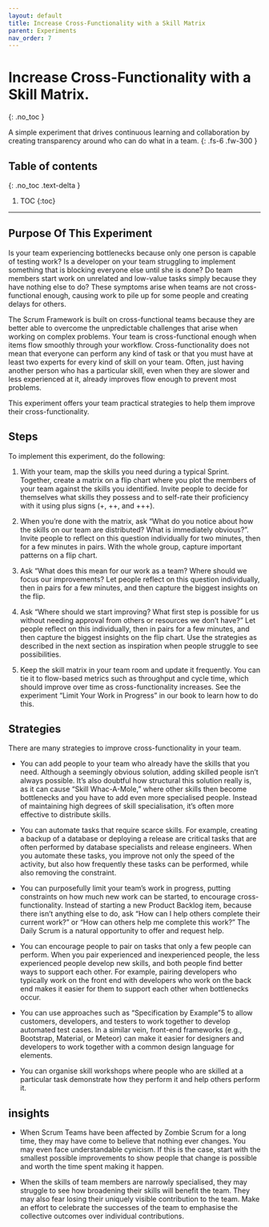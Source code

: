 ```yaml
---
layout: default
title: Increase Cross-Functionality with a Skill Matrix
parent: Experiments
nav_order: 7
---
```


# Increase Cross-Functionality with a Skill Matrix.
{: .no_toc }

A simple experiment that drives continuous learning and collaboration by creating transparency around who can do what in a team.
{: .fs-6 .fw-300 }

## Table of contents
{: .no_toc .text-delta }

1. TOC
{:toc}

---

##  Purpose Of This Experiment

Is your team experiencing bottlenecks because only one person is capable of testing work? Is a developer on your team struggling to implement something that is blocking everyone else until she is done? Do team members start work on unrelated and low-value tasks simply because they have nothing else to do? These symptoms arise when teams are not cross-functional enough, causing work to pile up for some people and creating delays for others.

The Scrum Framework is built on cross-functional teams because they are better able to overcome the unpredictable challenges that arise when working on complex problems. Your team is cross-functional enough when items flow smoothly through your workflow. Cross-functionality does not mean that everyone can perform any kind of task or that you must have at least two experts for every kind of skill on your team. Often, just having another person who has a particular skill, even when they are slower and less experienced at it, already improves flow enough to prevent most problems.

This experiment offers your team practical strategies to help them improve their cross-functionality.

## Steps

To implement this experiment, do the following:

1. With your team, map the skills you need during a typical Sprint. Together, create a matrix on a flip chart where you plot the members of your team against the skills you identified. Invite people to decide for themselves what skills they possess and to self-rate their proficiency with it using plus signs (+, ++, and +++).

2. When you’re done with the matrix, ask “What do you notice about how the skills on our team are distributed? What is immediately obvious?”. Invite people to reflect on this question individually for two minutes, then for a few minutes in pairs. With the whole group, capture important patterns on a flip chart.

3. Ask “What does this mean for our work as a team? Where should we focus our improvements? Let people reflect on this question individually, then in pairs for a few minutes, and then capture the biggest insights on the flip.

4. Ask “Where should we start improving? What first step is possible for us without needing approval from others or resources we don’t have?” Let people reflect on this individually, then in pairs for a few minutes, and then capture the biggest insights on the flip chart. Use the strategies as described in the next section as inspiration when people struggle to see possibilities.

5. Keep the skill matrix in your team room and update it frequently. You can tie it to flow-based metrics such as throughput and cycle time, which should improve over time as cross-functionality increases. See the experiment “Limit Your Work in Progress” in our book to learn how to do this.

## Strategies

There are many strategies to improve cross-functionality in your team.

- You can add people to your team who already have the skills that you need. Although a seemingly obvious solution, adding skilled people isn’t always possible. It’s also doubtful how structural this solution really is, as it can cause “Skill Whac-A-Mole,” where other skills then become bottlenecks and you have to add even more specialised people. Instead of maintaining high degrees of skill specialisation, it’s often more effective to distribute skills.

- You can automate tasks that require scarce skills. For example, creating a backup of a database or deploying a release are critical tasks that are often performed by database specialists and release engineers. When you automate these tasks, you improve not only the speed of the activity, but also how frequently these tasks can be performed, while also removing the constraint.

- You can purposefully limit your team’s work in progress, putting constraints on how much new work can be started, to encourage cross-functionality. Instead of starting a new Product Backlog item, because there isn’t anything else to do, ask “How can I help others complete their current work?” or “How can others help me complete this work?” The Daily Scrum is a natural opportunity to offer and request help.

- You can encourage people to pair on tasks that only a few people can perform. When you pair experienced and inexperienced people, the less experienced people develop new skills, and both people find better ways to support each other. For example, pairing developers who typically work on the front end with developers who work on the back end makes it easier for them to support each other when bottlenecks occur.

- You can use approaches such as “Specification by Example”5 to allow customers, developers, and testers to work together to develop automated test cases. In a similar vein, front-end frameworks (e.g., Bootstrap, Material, or Meteor) can make it easier for designers and developers to work together with a common design language for elements.

- You can organise skill workshops where people who are skilled at a particular task demonstrate how they perform it and help others perform it.

## insights

- When Scrum Teams have been affected by Zombie Scrum for a long time, they may have come to believe that nothing ever changes. You may even face understandable cynicism. If this is the case, start with the smallest possible improvements to show people that change is possible and worth the time spent making it happen.

- When the skills of team members are narrowly specialised, they may struggle to see how broadening their skills will benefit the team. They may also fear losing their uniquely visible contribution to the team. Make an effort to celebrate the successes of the team to emphasise the collective outcomes over individual contributions.
